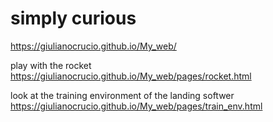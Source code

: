 # simply curious
https://giulianocrucio.github.io/My_web/

play with the rocket 
https://giulianocrucio.github.io/My_web/pages/rocket.html

look at the training environment of the landing softwer
https://giulianocrucio.github.io/My_web/pages/train_env.html
